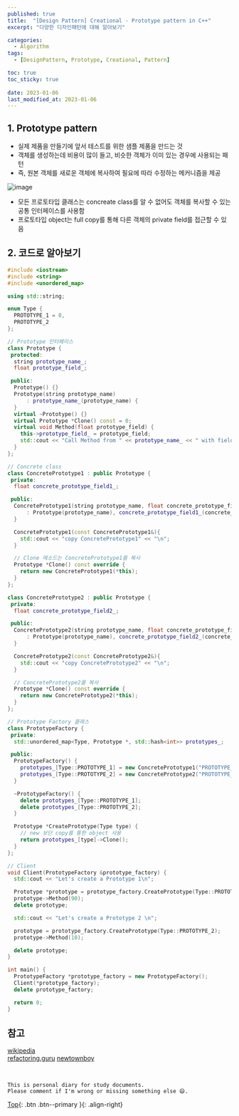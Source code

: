 ```yaml
---
published: true
title:  "[Design Pattern] Creational - Prototype pattern in C++"
excerpt: "다양한 디자인패턴에 대해 알아보기"

categories:
  - Algorithm
tags:
  - [DesignPattern, Prototype, Creational, Pattern]

toc: true
toc_sticky: true
 
date: 2023-01-06
last_modified_at: 2023-01-06
---
```


## 1. Prototype pattern

- 실제 제품을 만들기에 앞서 테스트를 위한 샘플 제품을 만드는 것
- 객체를 생성하는데 비용이 많이 들고, 비슷한 객체가 이미 있는 경우에 사용되는 패턴
- 즉, 원본 객체를 새로운 객체에 복사하여 필요에 따라 수정하는 메커니즘을 제공

![image](https://user-images.githubusercontent.com/23397039/210472834-4c78775b-a6b8-4f98-94ba-948ad5d7038d.png)

- 모든 프로토타입 클래스는 concreate class를 알 수 없어도 객체를 복사할 수 있는 공통 인터페이스를 사용함
- 프로토타입 object는 full copy를 통해 다른 객체의 private field를 접근할 수 있음

## 2. 코드로 알아보기

```cpp
#include <iostream>
#include <string>
#include <unordered_map>

using std::string;

enum Type {
  PROTOTYPE_1 = 0,
  PROTOTYPE_2
};

// Prototype 인터페이스
class Prototype {
 protected:
  string prototype_name_;
  float prototype_field_;

 public:
  Prototype() {}
  Prototype(string prototype_name)
      : prototype_name_(prototype_name) {
  }
  virtual ~Prototype() {}
  virtual Prototype *Clone() const = 0;
  virtual void Method(float prototype_field) {
    this->prototype_field_ = prototype_field;
    std::cout << "Call Method from " << prototype_name_ << " with field : " << prototype_field << std::endl;
  }
};

// Concrete class
class ConcretePrototype1 : public Prototype {
 private:
  float concrete_prototype_field1_;

 public:
  ConcretePrototype1(string prototype_name, float concrete_prototype_field)
      : Prototype(prototype_name), concrete_prototype_field1_(concrete_prototype_field) {
  }

  ConcretePrototype1(const ConcretePrototype1&){
    std::cout << "copy ConcretePrototype1" << "\n";
  }

  // Clone 메소드는 ConcretePrototype1를 복사
  Prototype *Clone() const override {
    return new ConcretePrototype1(*this);
  }
};

class ConcretePrototype2 : public Prototype {
 private:
  float concrete_prototype_field2_;

 public:
  ConcretePrototype2(string prototype_name, float concrete_prototype_field)
      : Prototype(prototype_name), concrete_prototype_field2_(concrete_prototype_field) {
  }

  ConcretePrototype2(const ConcretePrototype2&){
    std::cout << "copy ConcretePrototype2" << "\n";
  }

  // ConcretePrototype2를 복사
  Prototype *Clone() const override {
    return new ConcretePrototype2(*this);
  }
};

// Prototype Factory 클래스
class PrototypeFactory {
 private:
  std::unordered_map<Type, Prototype *, std::hash<int>> prototypes_;

 public:
  PrototypeFactory() {
    prototypes_[Type::PROTOTYPE_1] = new ConcretePrototype1("PROTOTYPE_1 ", 50.f);
    prototypes_[Type::PROTOTYPE_2] = new ConcretePrototype2("PROTOTYPE_2 ", 60.f);
  }

  ~PrototypeFactory() {
    delete prototypes_[Type::PROTOTYPE_1];
    delete prototypes_[Type::PROTOTYPE_2];
  }

  Prototype *CreatePrototype(Type type) {
    // new 보단 copy를 통한 object 사용
    return prototypes_[type]->Clone();
  }
};

// Client
void Client(PrototypeFactory &prototype_factory) {
  std::cout << "Let's create a Prototype 1\n";

  Prototype *prototype = prototype_factory.CreatePrototype(Type::PROTOTYPE_1);
  prototype->Method(90);
  delete prototype;

  std::cout << "Let's create a Prototype 2 \n";

  prototype = prototype_factory.CreatePrototype(Type::PROTOTYPE_2);
  prototype->Method(10);

  delete prototype;
}

int main() {
  PrototypeFactory *prototype_factory = new PrototypeFactory();
  Client(*prototype_factory);
  delete prototype_factory;

  return 0;
}
```

## 참고
[wikipedia](https://en.wikipedia.org/wiki/Prototype_pattern)  
[refactoring.guru](https://refactoring.guru/design-patterns/prototype/cpp/example)
[newtownboy](https://velog.io/@newtownboy/%EB%94%94%EC%9E%90%EC%9D%B8%ED%8C%A8%ED%84%B4-%ED%94%84%EB%A1%9C%ED%86%A0%ED%83%80%EC%9E%85%ED%8C%A8%ED%84%B4Prototype-Pattern)

<br>

    This is personal diary for study documents.
    Please comment if I'm wrong or missing something else 😄. 

[Top](#){: .btn .btn--primary }{: .align-right}